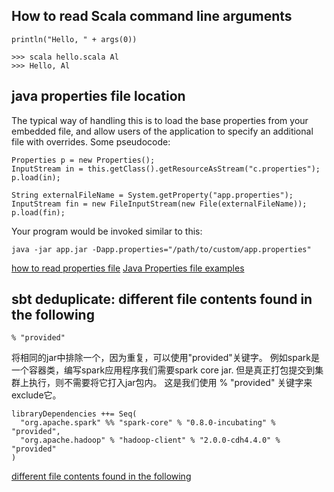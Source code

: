 ## How to read Scala command line arguments

    println("Hello, " + args(0))

    >>> scala hello.scala Al
    >>> Hello, Al


##  java properties file location

The typical way of handling this is to load the base properties from your
embedded file, and allow users of the application to specify an additional file
with overrides. Some pseudocode:

    Properties p = new Properties();
    InputStream in = this.getClass().getResourceAsStream("c.properties");
    p.load(in);

    String externalFileName = System.getProperty("app.properties");
    InputStream fin = new FileInputStream(new File(externalFileName));
    p.load(fin);

Your program would be invoked similar to this:

    java -jar app.jar -Dapp.properties="/path/to/custom/app.properties"

[how to read properties file](http://alvinalexander.com/blog/post/java/-use-properties-file)
[Java Properties file examples](https://www.mkyong.com/java/java-properties-file-examples/)


## sbt deduplicate: different file contents found in the following

    % "provided"

将相同的jar中排除一个，因为重复，可以使用"provided"关键字。
例如spark是一个容器类，编写spark应用程序我们需要spark core jar. 但是真正打包提交到集群上执行，则不需要将它打入jar包内。
这是我们使用 % "provided" 关键字来exclude它。

    libraryDependencies ++= Seq(
      "org.apache.spark" %% "spark-core" % "0.8.0-incubating" % "provided",
      "org.apache.hadoop" % "hadoop-client" % "2.0.0-cdh4.4.0" % "provided"
    )

[different file contents found in the following](http://blog.csdn.net/oopsoom/article/details/41318599)